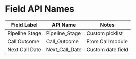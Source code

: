 # Field API Names

| Field Label         | API Name             | Notes                    |
|---------------------|----------------------|---------------------------|
| Pipeline Stage      | Pipeline_Stage       | Custom picklist          |
| Call Outcome        | Call_Outcome         | From Call module         |
| Next Call Date      | Next_Call_Date       | Custom date field        |
